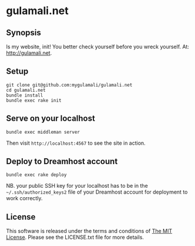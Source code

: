 # gulamali.net

## Synopsis

Is my website, init!  You better check yourself before you wreck yourself.
At: http://gulamali.net.

## Setup

```shell
git clone git@github.com:mygulamali/gulamali.net
cd gulamali.net
bundle install
bundle exec rake init
```

## Serve on your localhost

`bundle exec middleman server`

Then visit `http://localhost:4567` to see the site in action.

## Deploy to Dreamhost account

`bundle exec rake deploy`

NB. your public SSH key for your localhost has to be in the
`~/.ssh/authorized_keys2` file of your Dreamhost account for deployment to
work correctly.

## License

This software is released under the terms and conditions of
[The MIT License](http://www.opensource.org/licenses/mit-license.php "The MIT
License").  Please see the LICENSE.txt file for more details.
